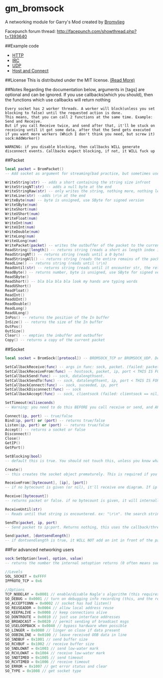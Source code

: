 gm_bromsock
===========

A networking module for Garry's Mod created by [Bromvlieg](https://github.com/Bromvlieg)

Facepunch forum thread: http://facepunch.com/showthread.php?t=1393640

##Example code
*	[HTTP](Lua_examples/http.lua)
*	[IRC](Lua_examples/irc.lua)
*	[UDP](Lua_examples/udp.lua)
*	[Host and Connect](Lua_examples/host_and_connect.lua)

##License
This is distributed under the MIT license.
[(Read More)](LICENSE)


##Notes
	Regarding the documentation below, arguments in [tags] are optional and can be ignored.
    If you use callbacks(which you should), then the functions which use callbacks will return nothing
    
    Every socket has 2 worker threads. A worker will block(unless you set blocking to false) until the requested action is done.
    This means, that you can call 2 functions at the same time. Example: Send and Receive.
    But if you call Receive twice, and send after that, it'll be stuck on receiving until it got some data, after that the Send gets executed
    if you want more workers (Which I don't think you need, but screw it) sock:AddWorker()
    
    WARNING: if you disable blocking, then callbacks WILL generate disconnect events. Callbacks expect blocking, if not, it WILL fuck up

##Packet
```lua
local packet = BromPacket()
-- Add socket as argument for streaming(bad practice, but sometimes useful)

WriteString(str) -- adds a short containing the string size infront
WriteStringNT(str) -- adds a null byte at the end
WriteStringRaw(str) -- only writes the string, nothing more, nothing less
WriteLine(str) --adds \r\n at the end
WriteByte(num) -- byte is unsigned, use SByte for signed version
WriteSByte(num)
WriteShort(num)
WriteUShort(num)
WriteFloat(num)
WriteInt(num)
WriteUInt(num)
WriteDouble(num)
WriteLong(num)
WriteULong(num)
WritePacket(packet) -- writes the outbuffer of the packet to the current packet
ReadString([length]) -- returns string (reads a short as length index if you don't supply your own length)
ReadStringNT() -- returns string (reads until a 0 byte)
ReadStringAll() -- returns string (reads the entire remains of the packet as a string and returns this)
ReadLine() -- returns string (reads until \r\n)
ReadUntil(str) -- returns string (reads until it encounter str, the return value includes str at the end.)
ReadByte() -- returns number, byte is unsigned, use SByte for signed version
ReadSByte()
ReadShort() -- bla bla bla bla look my hands are typing words
ReadUShort()
ReadFloat()
ReadInt()
ReadUInt()
ReadDouble()
ReadLong()
ReadULong()
InPos() -- returns the position of the In buffer
InSize() -- returns the size of the In buffer
OutPos()
OutSize()
Clear() -- empties the inbuffer and outbuffer
Copy() -- returns a copy of the current packet
```

##Socket
```lua
local socket = BromSock([protocol]) -- BROMSOCK_TCP or BROMSOCK_UDP. Defaults to TCP

SetCallbackReceive(func) -- args in func: sock, packet. (failed: packet == nil)
SetCallbackReceiveFrom(func) -- hostsock, packet, ip, port < THIS IS FOR UDP (failed: packet == nil)
SetCallbackSend(func) -- sock, datalengthsent.
SetCallbackSendTo(func) -- sock, datalengthsent, ip, port < THIS IS FOR UDP
SetCallbackConnect(func) -- sock, suceeded, ip, port
SetCallbackDisconnect(func) -- sock
SetCallbackAccept(func) -- sock, clientsock (failed: clientsock == nil)

SetTimeout(miliseconds)
-- Warning: you need to do this BEFORE you call receive or send, and AFTER you call Connect, Bind, or Listen.

Connect(ip, port) -- true/false
Bind(ip, port) or (port) -- returns true/false
Listen(ip, port) or (port) -- returns true/false
Accept() -- returns a socket or false
Disconnect()
Close()
GetIP()
GetPort()

SetBlocking(bool)
-- default this is true. You should not touch this, unless you know what you're doing

Create()
-- this creates the socket object prematurely. This is required if you want to use SetOption BEFORE you use listen/bind/connect.

ReceiveFrom([bytecount], [ip], [port])
-- if no bytecount is given (or nil), it'll receive one diagram. If ip and port also supplied it'll try to receive from that addr.

Receive([bytecount])
-- returns packet or false. if no bytecount is given, it will internally call receive(4), read an int from that, and then receive the result of that int.

ReceiveUntil(str)
-- Reads until that string is encountered. ex: "\r\n". the search string will be included in the result you get back at the receive callback

SendTo(packet, ip, port)
-- Send packet to ip:port. Returns nothing, this uses the callback/threading system. Setting a callback is not required for this one.

Send(packet, [dontsendlength])
-- if dontsendlength is true, it WILL NOT add an int in front of the packet to indicate how large the incoming data is. use true if you want to communicate with anything that does not use this way of packeting
```

##For advanced networking users
```lua
sock:SetOption(level, option, value)
-- returns the number the internal setoption returns (0 often means success, and -1 failure)
```

```c
//Levels
SOL_SOCKET = 0xFFFF
IPPROTO_TCP = 0x6
	
//Options
TCP_NODELAY = 0x0001 // enable/disable Nagle's algorithm (this requires IPPROTO_TCP as level)
SO_DEBUG = 0x0001 // turn on debugging info recording (this, and the rest of the SO_ options require SOL_SOCKET as level)
SO_ACCEPTCONN = 0x0002 // socket has had listen()
SO_REUSEADDR = 0x0004 // allow local address reuse
SO_KEEPALIVE = 0x0008 // keep connections alive
SO_DONTROUTE = 0x0010 // just use interface addresses
SO_BROADCAST = 0x0020 // permit sending of broadcast msgs
SO_USELOOPBACK = 0x0040 // bypass hardware when possible
SO_LINGER = 0x0080 // linger on close if data present
SO_OOBINLINE = 0x0100 // leave received OOB data in line
SO_SNDBUF = 0x1001 // send buffer size
SO_RCVBUF = 0x1002 // receive buffer size
SO_SNDLOWAT = 0x1003 // send low-water mark
SO_RCVLOWAT = 0x1004 // receive low-water mark
SO_SNDTIMEO = 0x1005 // send timeout
SO_RCVTIMEO = 0x1006 // receive timeout
SO_ERROR = 0x1007 // get error status and clear
SO_TYPE = 0x1008 // get socket type
```
